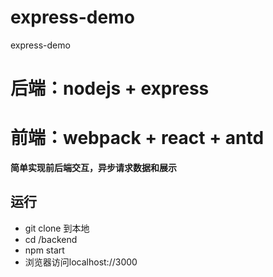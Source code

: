 # express-demo
express-demo

# 后端：nodejs + express
# 前端：webpack + react + antd

**简单实现前后端交互，异步请求数据和展示**


## 运行

- git clone 到本地
- cd /backend 
- npm start
- 浏览器访问localhost://3000
